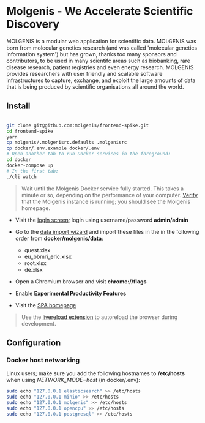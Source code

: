 # Molgenis - We Accelerate Scientific Discovery

MOLGENIS is a modular web application for scientific data. MOLGENIS was born from
molecular genetics research (and was called 'molecular genetics information system')
but has grown, thanks too many sponsors and contributors, to be used in many
scientifc areas such as biobanking, rare disease research, patient registries
and even energy research. MOLGENIS provides researchers with user friendly and
scalable software infrastructures to capture, exchange, and exploit the large
amounts of data that is being produced by scientific organisations all around
the world.

## Install

```bash

git clone git@github.com:molgenis/frontend-spike.git
cd frontend-spike
yarn
cp molgenis/.molgenisrc.defaults .molgenisrc
cp docker/.env.example docker/.env
# Open another tab to run Docker services in the foreground:
cd docker
docker-compose up
# In the first tab:
./cli watch
```

> Wait until the Molgenis Docker service fully started. This takes a minute or so, depending on the performance of your computer. [Verify](http://localhost:8080) that the Molgenis instance is running; you should see the Molgenis homepage.

* Visit the [login screen](http://localhost/login); login using username/password **admin/admin**

* Go to the [data import wizard](http://localhost/menu/importdata/) and import these files in the in the following order from **docker/molgenis/data**:
  * quest.xlsx
  * eu_bbmri_eric.xlsx
  * root.xlsx
  * de.xlsx

* Open a Chromium browser and visit **chrome://flags**
* Enable **Experimental Productivity Features**
* Visit the [SPA homepage](http://localhost)

> Use the [livereload extension](https://chrome.google.com/webstore/detail/livereload/jnihajbhpnppcggbcgedagnkighmdlei) to autoreload the browser during development.

## Configuration

### Docker host networking

Linux users; make sure you add the following hostnames to **/etc/hosts** when
using *NETWORK_MODE=host* (in docker/.env):

```bash
sudo echo "127.0.0.1 elasticsearch" >> /etc/hosts
sudo echo "127.0.0.1 minio" >> /etc/hosts
sudo echo "127.0.0.1 molgenis" >> /etc/hosts
sudo echo "127.0.0.1 opencpu" >> /etc/hosts
sudo echo "127.0.0.1 postgresql" >> /etc/hosts
```

